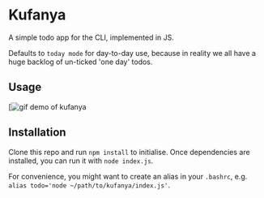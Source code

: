 # Kufanya

A simple todo app for the CLI, implemented in JS.

Defaults to `today mode` for day-to-day use, because in reality we all have a huge backlog of un-ticked 'one day' todos.

## Usage

[![gif demo of kufanya](http://g.recordit.co/xpjeQCf5b8.gif)

## Installation

Clone this repo and run `npm install` to initialise. Once dependencies are installed, you can run it with `node index.js`.

For convenience, you might want to create an alias in your `.bashrc`, e.g. `alias todo='node ~/path/to/kufanya/index.js'`.
